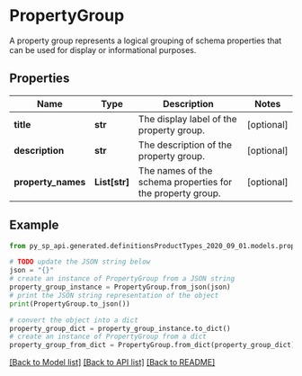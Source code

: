 # PropertyGroup

A property group represents a logical grouping of schema properties that can be used for display or informational purposes.

## Properties

Name | Type | Description | Notes
------------ | ------------- | ------------- | -------------
**title** | **str** | The display label of the property group. | [optional] 
**description** | **str** | The description of the property group. | [optional] 
**property_names** | **List[str]** | The names of the schema properties for the property group. | [optional] 

## Example

```python
from py_sp_api.generated.definitionsProductTypes_2020_09_01.models.property_group import PropertyGroup

# TODO update the JSON string below
json = "{}"
# create an instance of PropertyGroup from a JSON string
property_group_instance = PropertyGroup.from_json(json)
# print the JSON string representation of the object
print(PropertyGroup.to_json())

# convert the object into a dict
property_group_dict = property_group_instance.to_dict()
# create an instance of PropertyGroup from a dict
property_group_from_dict = PropertyGroup.from_dict(property_group_dict)
```
[[Back to Model list]](../README.md#documentation-for-models) [[Back to API list]](../README.md#documentation-for-api-endpoints) [[Back to README]](../README.md)


